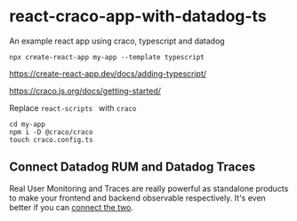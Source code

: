 # react-craco-app-with-datadog-ts

An example react app using craco, typescript and datadog

```
npx create-react-app my-app --template typescript
```

https://create-react-app.dev/docs/adding-typescript/

https://craco.js.org/docs/getting-started/

Replace `react-scripts ` with `craco`

```
cd my-app
npm i -D @craco/craco
touch craco.config.ts
```

## Connect Datadog RUM and Datadog Traces

Real User Monitoring and Traces are really powerful as standalone products to make your frontend and backend observable respectively. It's even better if you can [connect the two](https://docs.datadoghq.com/real_user_monitoring/connect_rum_and_traces/?tab=browserrum).
